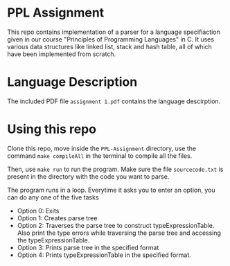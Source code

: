 # PPL Assignment
This repo contains implementation of a parser for a language specifiaction given in our course "Principles of Programming Languages" in C. It uses various data structures like linked list, stack and hash table, all of which have been implemented from scratch.

# Language Description
The included PDF file ```assignment 1.pdf``` contains the language descirption.

# Using this repo
Clone this repo, move inside the ```PPL-Assignment``` directory, use the command ```make compileAll``` in the terminal to compile all the files.

Then, use ```make run``` to run the program. Make sure the file ```sourcecode.txt``` is present in the directory with the code you want to parse.

The program runs in a loop. Everytime it asks you to enter an option, you can do any one of the five tasks
- Option 0: Exits
- Option 1: Creates parse tree
- Option 2: Traverses the parse tree to construct typeExpressionTable. Also print the type errors while
  traversing the parse tree and accessing the typeExpressionTable.
- Option 3: Prints parse tree in the specified format
- Option 4: Prints typeExpressionTable in the specified format.
